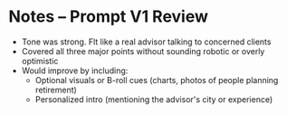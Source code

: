 # Notes – Prompt V1 Review

- Tone was strong. Flt like a real advisor talking to concerned clients
- Covered all three major points without sounding robotic or overly optimistic
- Would improve by including:
  - Optional visuals or B-roll cues (charts, photos of people planning retirement)
  - Personalized intro (mentioning the advisor's city or experience)
